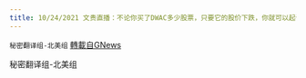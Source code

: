 ```yaml
---
title: 10/24/2021 文贵直播：不论你买了DWAC多少股票，只要它的股价下跌，你就可以起诉它
---
```

`秘密翻译组-北美组` [轉載自GNews](https://gnews.org/zh-hans/1615703/)

秘密翻译组-北美组
